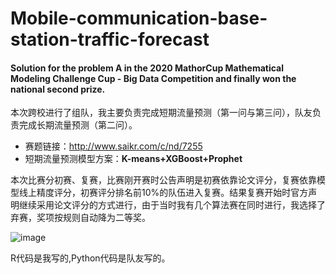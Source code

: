 # Mobile-communication-base-station-traffic-forecast
#### Solution for the problem A in the 2020 MathorCup Mathematical Modeling Challenge Cup - Big Data Competition and finally won the national second prize.    
本次跨校进行了组队，我主要负责完成短期流量预测（第一问与第三问），队友负责完成长期流量预测（第二问）。   
- 赛题链接：http://www.saikr.com/c/nd/7255   
- 短期流量预测模型方案：****K-means+XGBoost+Prophet**** 

本次比赛分初赛、复赛，比赛刚开赛时公告声明是初赛依靠论文评分，复赛依靠模型线上精度评分，初赛评分排名前10%的队伍进入复赛。结果复赛开始时官方声明继续采用论文评分的方式进行，由于当时我有几个算法赛在同时进行，我选择了弃赛，奖项按规则自动降为二等奖。

![image](https://user-images.githubusercontent.com/57436423/131723012-1a5e4989-5075-406f-8844-34880e3eb298.png)

R代码是我写的,Python代码是队友写的。
